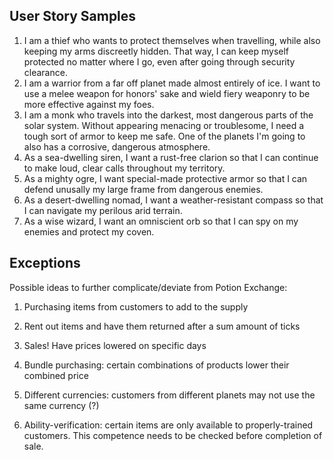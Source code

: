 ## User Story Samples
1. I am a thief who wants to protect themselves when travelling, while also keeping my arms discreetly hidden. That way, I can keep myself protected no matter where I go, even after going through security clearance.
2. I am a warrior from a far off planet made almost entirely of ice. I want to use a melee weapon for honors' sake and wield fiery weaponry to be more effective against my foes.
3. I am a monk who travels into the darkest, most dangerous parts of the solar system. Without appearing menacing or troublesome, I need a tough sort of armor to keep me safe. One of the planets I'm going to also has a corrosive, dangerous atmosphere.
4. As a sea-dwelling siren, I want a rust-free clarion so that I can continue to make loud, clear calls throughout my territory. 
5. As a mighty ogre, I want special-made protective armor so that I can defend unusally my large frame from dangerous enemies. 
6. As a desert-dwelling nomad, I want a weather-resistant compass so that I can navigate my perilous arid terrain. 
7. As a wise wizard, I want an omniscient orb so that I can spy on my enemies and protect my coven.

## Exceptions

Possible ideas to further complicate/deviate from Potion Exchange:
1. Purchasing items from customers to add to the supply
2. Rent out items and have them returned after a sum amount of ticks
3. Sales! Have prices lowered on specific days

4. Bundle purchasing: certain combinations of products lower their combined price
5. Different currencies: customers from different planets may not use the same currency (?)
6. Ability-verification: certain items are only available to properly-trained customers. This 
competence needs to be checked before completion of sale. 

